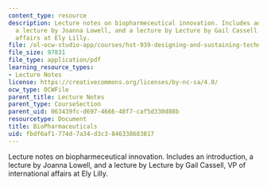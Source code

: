 ```yaml
---
content_type: resource
description: Lecture notes on biopharmeceutical innovation. Includes an introduction,
  a lecture by Joanna Lowell, and a lecture by Lecture by Gail Cassell, VP of international
  affairs at Ely Lilly.
file: /ol-ocw-studio-app/courses/hst-939-designing-and-sustaining-technology-innovation-for-global-health-practice-spring-2008/fbdf6af1774d7a34d3c3846338683817_lecture10.pdf
file_size: 97831
file_type: application/pdf
learning_resource_types:
- Lecture Notes
license: https://creativecommons.org/licenses/by-nc-sa/4.0/
ocw_type: OCWFile
parent_title: Lecture Notes
parent_type: CourseSection
parent_uid: 063439fc-d697-4666-48f7-caf5d330d88b
resourcetype: Document
title: BioPharmaceuticals
uid: fbdf6af1-774d-7a34-d3c3-846338683817
---
```

Lecture notes on biopharmeceutical innovation. Includes an introduction, a lecture by Joanna Lowell, and a lecture by Lecture by Gail Cassell, VP of international affairs at Ely Lilly.